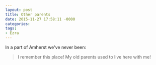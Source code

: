 ```yaml
---
layout: post
title: Other parents
date: 2015-11-27 17:58:11 -0000
categories:
tags:
- Ezra
---
```

In a part of Amherst we've never been:
<blockquote>I remember this place! My old parents used to live here with me!</blockquote>
